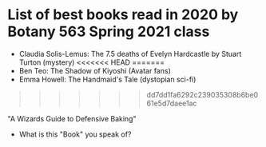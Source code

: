 # List of best books read in 2020 by Botany 563 Spring 2021 class

- Claudia Solis-Lemus: The 7.5 deaths of Evelyn Hardcastle by Stuart Turton (mystery)
<<<<<<< HEAD
=======
- Ben Teo: The Shadow of Kiyoshi (Avatar fans)
- Emma Howell: The Handmaid's Tale (dystopian sci-fi)
>>>>>>> dd7dd1fa6292c239035308b6be061e5d7daee1ac

"A Wizards Guide to Defensive Baking" 

- What is this "Book" you speak of?
